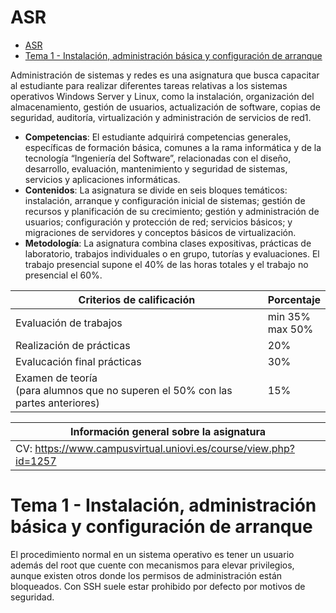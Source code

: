 # ASR

- [ASR](#asr)
- [Tema 1 - Instalación, administración básica y configuración de arranque](#tema-1---instalación-administración-básica-y-configuración-de-arranque)

Administración de sistemas y redes es una asignatura que busca capacitar al estudiante para realizar diferentes tareas relativas a los sistemas operativos Windows Server y Linux, como la instalación, organización del almacenamiento, gestión de usuarios, actualización de software, copias de seguridad, auditoría, virtualización y administración de servicios de red1.
- **Competencias**: El estudiante adquirirá competencias generales, específicas de formación básica, comunes a la rama informática y de la tecnología “Ingeniería del Software”, relacionadas con el diseño, desarrollo, evaluación, mantenimiento y seguridad de sistemas, servicios y aplicaciones informáticas.
- **Contenidos**: La asignatura se divide en seis bloques temáticos: instalación, arranque y configuración inicial de sistemas; gestión de recursos y planificación de su crecimiento; gestión y administración de usuarios; configuración y protección de red; servicios básicos; y migraciones de servidores y conceptos básicos de virtualización.
- **Metodología**: La asignatura combina clases expositivas, prácticas de laboratorio, trabajos individuales o en grupo, tutorías y evaluaciones. El trabajo presencial supone el 40% de las horas totales y el trabajo no presencial el 60%.

| Criterios de calificación | Porcentaje |
| - | - |
| Evaluación de trabajos | min 35% <br> max 50% |
| Realización de prácticas | 20% |
| Evalucación final  prácticas | 30% |
| Examen de teoría <br> (para alumnos que no superen el 50% con las partes anteriores) | 15% |

| Información general sobre la asignatura |
| - |
| CV: https://www.campusvirtual.uniovi.es/course/view.php?id=1257 |

# Tema 1 - Instalación, administración básica y configuración de arranque

El procedimiento normal en un sistema operativo es tener un usuario además del root que cuente con mecanismos para elevar privilegios, aunque existen otros donde los permisos de administración están bloqueados. Con SSH suele estar prohibido por defecto por motivos de seguridad.

